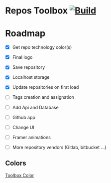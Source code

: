 # Repos Toolbox [![Build](https://github.com/piny4man/repos-toolbox/actions/workflows/pull-request.yml/badge.svg)](https://github.com/piny4man/repos-toolbox/actions/workflows/pull-request.yml)

# Roadmap
- [x] Get repo technology color(s)
- [x] Final logo
- [x] Save repository
- [x] Localhost storage
- [x] Update repositories on first load
- [ ] Tags creation and assignation
- [ ] Add Api and Database
- [ ] Github app
- [ ] Change UI
- [ ] Framer animations
- [ ] More repository vendors (Gitlab, bitbucket ...)


## Colors
[Toolbox Color](https://www.color-name.com/toolbox.color)